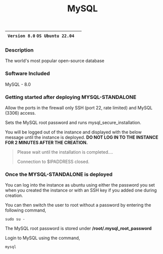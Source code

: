 ﻿---
title: MySQL
sidebar_label: MySQL
---

|**`Version 8.0` `OS Ubuntu 22.04`**|  |
|-----------------------------------|--|

### Description

The world's most popular open-source database

### Software Included

MySQL - 8.0

### Getting started after deploying MYSQL-STANDALONE

Allow the ports in the firewall only SSH (port 22, rate limited) and MySQL (3306) access.

Sets the MySQL root password and runs mysql_secure_installation.

You will be logged out of the instance and displayed with the below message until the instance is deployed.  **DO NOT LOG IN TO THE INSTANCE FOR 2 MINUTES AFTER THE CREATION.**

> Please wait until the installation is completed.... 
>
> Connection to $IPADDRESS closed.

### Once the MYSQL-STANDALONE is deployed

You can log into the instance as ubuntu using either the password you set when you created the instance or with an SSH key if you added one during creation.

You can then switch the user to root without a password by entering the following command,
~~~
sudo su -
~~~

The MySQL root password is stored under  **/root/.mysql_root_password**

Login to MySQL using the command,
~~~
mysql
~~~